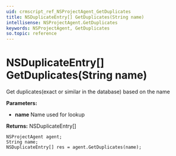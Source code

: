 ```yaml
---
uid: crmscript_ref_NSProjectAgent_GetDuplicates
title: NSDuplicateEntry[] GetDuplicates(String name)
intellisense: NSProjectAgent.GetDuplicates
keywords: NSProjectAgent, GetDuplicates
so.topic: reference
---
```


# NSDuplicateEntry[] GetDuplicates(String name)

Get duplicates(exact or similar in the database) based on the name

**Parameters:**
 - **name** Name used for lookup

**Returns:** NSDuplicateEntry[]

```crmscript
NSProjectAgent agent;
String name;
NSDuplicateEntry[] res = agent.GetDuplicates(name);
```

